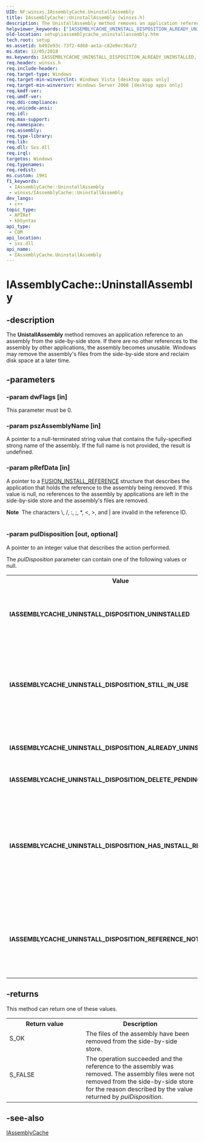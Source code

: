 ```yaml
---
UID: NF:winsxs.IAssemblyCache.UninstallAssembly
title: IAssemblyCache::UninstallAssembly (winsxs.h)
description: The UnistallAssembly method removes an application reference to an assembly from the side-by-side store.
helpviewer_keywords: ["IASSEMBLYCACHE_UNINSTALL_DISPOSITION_ALREADY_UNINSTALLED","IASSEMBLYCACHE_UNINSTALL_DISPOSITION_DELETE_PENDING","IASSEMBLYCACHE_UNINSTALL_DISPOSITION_HAS_INSTALL_REFERENCES","IASSEMBLYCACHE_UNINSTALL_DISPOSITION_REFERENCE_NOT_FOUND","IASSEMBLYCACHE_UNINSTALL_DISPOSITION_STILL_IN_USE","IASSEMBLYCACHE_UNINSTALL_DISPOSITION_UNINSTALLED","IAssemblyCache interface [Side-by-side Assemblies]","UninstallAssembly method","IAssemblyCache.UninstallAssembly","IAssemblyCache::UninstallAssembly","UninstallAssembly","UninstallAssembly method [Side-by-side Assemblies]","UninstallAssembly method [Side-by-side Assemblies]","IAssemblyCache interface","setup.iassemblycache_uninstallassembly","winsxs/IAssemblyCache::UninstallAssembly"]
old-location: setup\iassemblycache_uninstallassembly.htm
tech.root: setup
ms.assetid: b492e93c-73f2-4d68-ae1a-c82e9ec36a72
ms.date: 12/05/2018
ms.keywords: IASSEMBLYCACHE_UNINSTALL_DISPOSITION_ALREADY_UNINSTALLED, IASSEMBLYCACHE_UNINSTALL_DISPOSITION_DELETE_PENDING, IASSEMBLYCACHE_UNINSTALL_DISPOSITION_HAS_INSTALL_REFERENCES, IASSEMBLYCACHE_UNINSTALL_DISPOSITION_REFERENCE_NOT_FOUND, IASSEMBLYCACHE_UNINSTALL_DISPOSITION_STILL_IN_USE, IASSEMBLYCACHE_UNINSTALL_DISPOSITION_UNINSTALLED, IAssemblyCache interface [Side-by-side Assemblies],UninstallAssembly method, IAssemblyCache.UninstallAssembly, IAssemblyCache::UninstallAssembly, UninstallAssembly, UninstallAssembly method [Side-by-side Assemblies], UninstallAssembly method [Side-by-side Assemblies],IAssemblyCache interface, setup.iassemblycache_uninstallassembly, winsxs/IAssemblyCache::UninstallAssembly
req.header: winsxs.h
req.include-header: 
req.target-type: Windows
req.target-min-winverclnt: Windows Vista [desktop apps only]
req.target-min-winversvr: Windows Server 2008 [desktop apps only]
req.kmdf-ver: 
req.umdf-ver: 
req.ddi-compliance: 
req.unicode-ansi: 
req.idl: 
req.max-support: 
req.namespace: 
req.assembly: 
req.type-library: 
req.lib: 
req.dll: Sxs.dll
req.irql: 
targetos: Windows
req.typenames: 
req.redist: 
ms.custom: 19H1
f1_keywords:
 - IAssemblyCache::UninstallAssembly
 - winsxs/IAssemblyCache::UninstallAssembly
dev_langs:
 - c++
topic_type:
 - APIRef
 - kbSyntax
api_type:
 - COM
api_location:
 - sxs.dll
api_name:
 - IAssemblyCache.UninstallAssembly
---
```


# IAssemblyCache::UninstallAssembly


## -description

The <b>UnistallAssembly</b> method removes an application reference to an assembly from the side-by-side store. If there are no other references to the assembly by other applications, the assembly becomes unusable. Windows may remove the assembly's files from the side-by-side store and reclaim disk space at a later time.

## -parameters

### -param dwFlags [in]

This parameter must be 0.

### -param pszAssemblyName [in]

A pointer to a null-terminated string value that contains the fully-specified strong name of the assembly. If the full name is not provided, the result is undefined.

### -param pRefData [in]

A pointer to a <a href="/windows/win32/api/winsxs/ns-winsxs-fusion_install_reference">FUSION_INSTALL_REFERENCE</a> structure that describes the application that holds the reference to the assembly being removed. If this value is null, no  references to the assembly by applications  are left in the side-by-side store and the assembly's files are removed.

<div class="alert"><b>Note</b>  The characters \, /, :, ;, *, &lt;, &gt;, and | are invalid in the reference ID.</div>
<div> </div>

### -param pulDisposition [out, optional]

A pointer to an integer value that describes the action performed.


The <i>pulDisposition</i> parameter can contain one of the following values or null.



<table>
<tr>
<th>Value</th>
<th>Meaning</th>
</tr>
<tr>
<td width="40%"><a id="IASSEMBLYCACHE_UNINSTALL_DISPOSITION_UNINSTALLED"></a><a id="iassemblycache_uninstall_disposition_uninstalled"></a><dl>
<dt><b>IASSEMBLYCACHE_UNINSTALL_DISPOSITION_UNINSTALLED</b></dt>
</dl>
</td>
<td width="60%">
The assembly files have been removed from the side-by-side store.

</td>
</tr>
<tr>
<td width="40%"><a id="IASSEMBLYCACHE_UNINSTALL_DISPOSITION_STILL_IN_USE"></a><a id="iassemblycache_uninstall_disposition_still_in_use"></a><dl>
<dt><b>IASSEMBLYCACHE_UNINSTALL_DISPOSITION_STILL_IN_USE</b></dt>
</dl>
</td>
<td width="60%">
The assembly's files have not been removed because an application is using the assembly.

</td>
</tr>
<tr>
<td width="40%"><a id="IASSEMBLYCACHE_UNINSTALL_DISPOSITION_ALREADY_UNINSTALLED"></a><a id="iassemblycache_uninstall_disposition_already_uninstalled"></a><dl>
<dt><b>IASSEMBLYCACHE_UNINSTALL_DISPOSITION_ALREADY_UNINSTALLED</b></dt>
</dl>
</td>
<td width="60%">
The assembly does not exist in the side-by-side store.

</td>
</tr>
<tr>
<td width="40%"><a id="IASSEMBLYCACHE_UNINSTALL_DISPOSITION_DELETE_PENDING"></a><a id="iassemblycache_uninstall_disposition_delete_pending"></a><dl>
<dt><b>IASSEMBLYCACHE_UNINSTALL_DISPOSITION_DELETE_PENDING</b></dt>
</dl>
</td>
<td width="60%">
Reserved.

</td>
</tr>
<tr>
<td width="40%"><a id="IASSEMBLYCACHE_UNINSTALL_DISPOSITION_HAS_INSTALL_REFERENCES"></a><a id="iassemblycache_uninstall_disposition_has_install_references"></a><dl>
<dt><b>IASSEMBLYCACHE_UNINSTALL_DISPOSITION_HAS_INSTALL_REFERENCES</b></dt>
</dl>
</td>
<td width="60%">
The assembly's files have not been removed because the side-by-side store contains a reference to the assembly by another application.

</td>
</tr>
<tr>
<td width="40%"><a id="IASSEMBLYCACHE_UNINSTALL_DISPOSITION_REFERENCE_NOT_FOUND"></a><a id="iassemblycache_uninstall_disposition_reference_not_found"></a><dl>
<dt><b>IASSEMBLYCACHE_UNINSTALL_DISPOSITION_REFERENCE_NOT_FOUND</b></dt>
</dl>
</td>
<td width="60%">
The reference specified in <i>pRefData</i> does not exist in the side-by-side store.

</td>
</tr>
</table>

## -returns

This method can return one of these values.

<table>
<tr>
<th>Return value</th>
<th>Description</th>
</tr>
<tr>
<td width="40%">
<dl>
<dt>S_OK</dt>
</dl>
</td>
<td width="60%">
The files of the assembly have been removed from the side-by-side store.

</td>
</tr>
<tr>
<td width="40%">
<dl>
<dt>S_FALSE</dt>
</dl>
</td>
<td width="60%">
The operation succeeded and the reference to the assembly was removed. The assembly files were not removed from the side-by-side store for the reason described by the value returned by <i>pulDisposition</i>.

</td>
</tr>
</table>

## -see-also

<a href="/windows/desktop/api/winsxs/nn-winsxs-iassemblycache">IAssemblyCache</a>